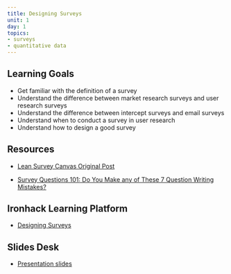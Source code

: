 ```yaml
---
title: Designing Surveys
unit: 1
day: 1
topics:
- surveys
- quantitative data
---
```


Learning Goals
--------------

- Get familiar with the definition of a survey
- Understand the difference between market research surveys and user research surveys
- Understand the difference between intercept surveys and email surveys
- Understand when to conduct a survey in user research
- Understand how to design a good survey

Resources
---------
- [Lean Survey Canvas Original Post](https://www.linkedin.com/pulse/lean-survey-canvas-chris-thelwell/)

- [Survey Questions 101: Do You Make any of These 7 Question Writing Mistakes?](https://www.qualtrics.com/blog/writing-survey-questions/)


Ironhack Learning Platform
--------------------------
- [Designing Surveys](http://learn.ironhack.com/#/learning_unit/7012)


Slides Desk
-----------
- [Presentation slides](https://docs.google.com/presentation/d/11Rx2AsB8JvICK4ep8lreV4NJX1sz8dbqzgcytneeI9Y/edit#slide=id.g4123adfa1f_2_50)
